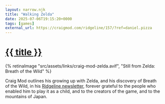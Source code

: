 ```yaml
---
layout: narrow.njk
title: "Walking Zelda"
date: 2025-07-06T19:15:20+0000
tags: [games]
external_url: https://craigmod.com/ridgeline/157/?ref=daniel.pizza
---
```


<h1><a href="{{ external_url }}">{{ title }}</a></h1>

{% retinaImage "src/assets/links/craig-mod-zelda.avif", "Still from Zelda: Breath of the Wild" %}

Craig Mod outlines his growing up with Zelda, and his discovery of Breath of the Wild, in his [Ridgeline newsletter](https://craigmod.com/ridgeline?ref=daniel.pizza "Craig Mod's Ridgeline"), forever grateful to the people who enabled him to play it as a child, and to the creators of the game, and to the mountains of Japan.
